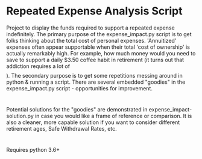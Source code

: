 # Repeated Expense Analysis Script
Project to display the funds required to support a repeated expense indefinitely. The primary purpose of the expense_impact.py script is to get folks thinking about the total cost of personal expenses. 'Annuitized' expenses often appear supportable when their total 'cost of ownership' is actually remarkably high. For example, how much money would you need to save to support a daily $3.50 coffee habit in retirement (it turns out that addiction requires a lot of $$$$). The secondary purpose is to get some repetitions messing around in python & running a script. There are several embedded "goodies" in the expense_impact.py script - opportunities for improvement.
#
Potential solutions for the "goodies" are demonstrated in expense_impact-solution.py in case you would like a frame of reference or comparison. It is also a cleaner, more capable solution if you want to consider different retirement ages, Safe Withdrawal Rates, etc.
# 
Requires python 3.6+
